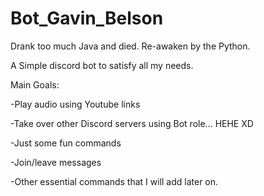 # Bot_Gavin_Belson
 Drank too much Java and died. Re-awaken by the Python.
 
 A Simple discord bot to satisfy all my needs. 
 
Main Goals:

-Play audio using Youtube links

-Take over other Discord servers using Bot role... HEHE XD

-Just some fun commands

-Join/leave messages

-Other essential commands that I will add later on.
